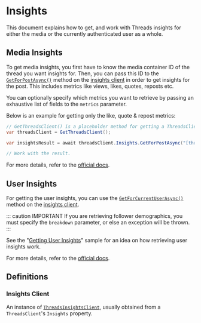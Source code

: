 # Insights

This document explains how to get, and work with Threads insights for either the media or the currently authenticated user as a whole.

## Media Insights

To get media insights, you first have to know the media container ID of the thread you want insights for. Then, you can pass this ID to the [`GetForPostAsync()`](/api-reference/ThreadSharp/Internal/ThreadsInsightsClient) method on the [insights client](#insights-client) in order to get insights for the post. This includes metrics like views, likes, quotes, reposts etc.

You can optionally specify which metrics you want to retrieve by passing an exhaustive list of fields to the `metrics` parameter.

Below is an example for getting only the like, quote & repost metrics:

```c#
// GetThreadsClient() is a placeholder method for getting a ThreadsClient.
var threadsClient = GetThreadsClient();

var insightsResult = await threadsClient.Insights.GetForPostAsync("[thread ID]", ["likes", "quotes", "reposts"]);

// Work with the result.
```

For more details, refer to the [official docs](https://developers.facebook.com/docs/threads/insights#media-insights).

## User Insights

For getting the user insights, you can use the [`GetForCurrentUserAsync()`](/api-reference/ThreadSharp/Internal/ThreadsInsightsClient#methods) method on the [insights client](#insights-client).

::: caution IMPORTANT
If you are retrieving follower demographics, you must specify the `breakdown` parameter, or else an exception will be thrown.
:::

See the "[Getting User Insights](https://github.com/itsWindows11/ThreadSharp/tree/main/src/Samples/GetInsightsSample)" sample for an idea on how retrieving user insights work.

For more details, refer to the [official docs](https://developers.facebook.com/docs/threads/insights#user-insights).

## Definitions

### Insights Client

An instance of [`ThreadsInsightsClient`](/api-reference/ThreadSharp/Internal/ThreadsInsightsClient), usually obtained from a `ThreadsClient`'s `Insights` property.